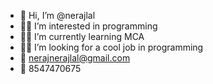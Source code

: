 - 👋 Hi, I’m @nerajlal
- 🧑‍💻 I’m interested in programming 
- 👨‍🎓 I’m currently learning MCA
- 🧑‍💻 I’m looking for a cool job in programming 
- 📩 nerajnerajlal@gmail.com
- 📱 8547470675

<!---
nerajlal/nerajlal is a ✨ special ✨ repository because its `README.md` (this file) appears on your GitHub profile.
You can click the Preview link to take a look at your changes.
--->
